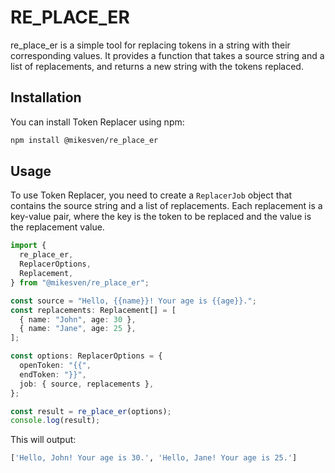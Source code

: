 # RE_PLACE_ER

re_place_er is a simple tool for replacing tokens in a string with their corresponding values. It provides a function that takes a source string and a list of replacements, and returns a new string with the tokens replaced.

## Installation

You can install Token Replacer using npm:

```bash
npm install @mikesven/re_place_er
```

## Usage

To use Token Replacer, you need to create a `ReplacerJob` object that contains the source string and a list of replacements. Each replacement is a key-value pair, where the key is the token to be replaced and the value is the replacement value.

```typescript
import {
  re_place_er,
  ReplacerOptions,
  Replacement,
} from "@mikesven/re_place_er";

const source = "Hello, {{name}}! Your age is {{age}}.";
const replacements: Replacement[] = [
  { name: "John", age: 30 },
  { name: "Jane", age: 25 },
];

const options: ReplacerOptions = {
  openToken: "{{",
  endToken: "}}",
  job: { source, replacements },
};

const result = re_place_er(options);
console.log(result);
```

This will output:

```bash
['Hello, John! Your age is 30.', 'Hello, Jane! Your age is 25.']
```

